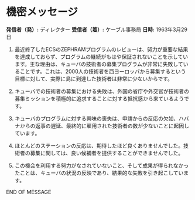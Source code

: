 # 機密メッセージ

**発信者（発）:** ディレクター
**受信者（着）:** ケーブル事務局
**日時:** 1963年3月29日

1. 最近終了したECSのZEPHRAMプログラムのレビューは、努力が重要な結果を達成しておらず、プログラムの継続がもはや保証されないことを示しています。主な理由は、キューバの技術者の募集プログラムが非常に失敗していることです。これは、2000人の技術者を西ヨーロッパから募集するという目標に対して、実際に島に到達した技術者は非常に少ないからです。

2. キューバでの技術者の募集における失敗は、外国の省庁や外交官が技術者の募集ミッションを積極的に追求することに対する抵抗感から来ているようです。

3. キューバのプログラムに対する興味の喪失は、申請からの反応の欠如、ハバナからの返事の遅延、最終的に雇用された技術者の数が少ないことに起因しています。

4. ほとんどのステーションの反応は、期待したほど良くありませんでした。技術者の募集に関しては、良い候補者を提供することができませんでした。

5. この機会を利用する努力がなされていないこと、そして成果が得られなかったことは、キューバの状況の反映であり、結果的な失敗を引き起こしています。

END OF MESSAGE